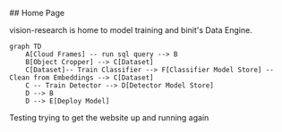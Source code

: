 ## Home Page 

vision-research is home to model training and binit's Data Engine. 

```mermaid
graph TD
    A[Cloud Frames] -- run sql query --> B
    B[Object Cropper] --> C[Dataset]
    C[Dataset]-- Train Classifier --> F[Classifier Model Store] -- Clean from Embeddings --> C[Dataset]
    C -- Train Detector --> D[Detector Model Store]
    D --> B
    D --> E[Deploy Model]
```

Testing trying to get the website up and running again
